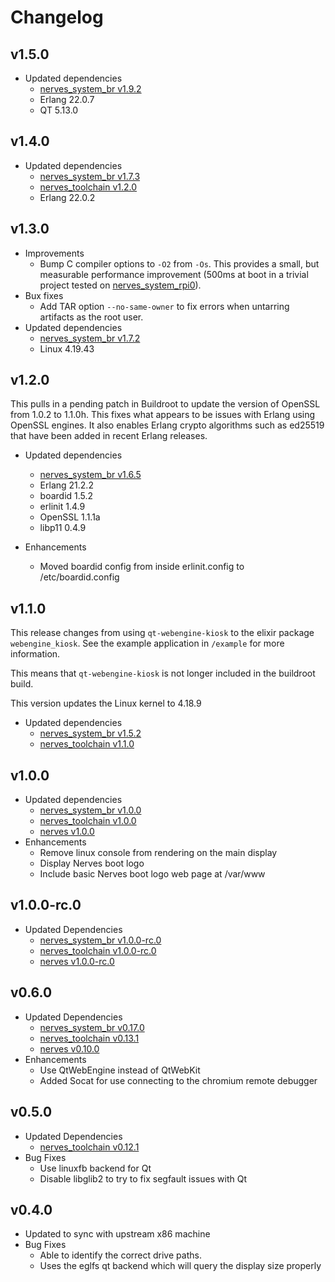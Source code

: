 # Changelog

## v1.5.0

* Updated dependencies
  * [nerves_system_br v1.9.2](https://github.com/nerves-project/nerves_system_br/releases/tag/v1.9.2)
  * Erlang 22.0.7
  * QT 5.13.0

## v1.4.0

* Updated dependencies
  * [nerves_system_br v1.7.3](https://github.com/nerves-project/nerves_system_br/releases/tag/v1.7.3)
  * [nerves_toolchain v1.2.0](https://github.com/nerves-project/toolchains/releases/tag/v1.2.0)
  * Erlang 22.0.2

## v1.3.0

* Improvements
  * Bump C compiler options to `-O2` from `-Os`. This provides a small, but
    measurable performance improvement (500ms at boot in a trivial project
    tested on [nerves_system_rpi0](https://github.com/nerves-project/nerves_system_rpi0)).
* Bux fixes
  * Add TAR option `--no-same-owner` to fix errors when untarring artifacts as
    the root user.
* Updated dependencies
  * [nerves_system_br v1.7.2](https://github.com/nerves-project/nerves_system_br/releases/tag/v1.7.2)
  * Linux 4.19.43

## v1.2.0

This pulls in a pending patch in Buildroot to update the version of
OpenSSL from 1.0.2 to 1.1.0h. This fixes what appears to be issues with
Erlang using OpenSSL engines. It also enables Erlang crypto algorithms
such as ed25519 that have been added in recent Erlang releases.

* Updated dependencies
  * [nerves_system_br v1.6.5](https://github.com/nerves-project/nerves_system_br/releases/tag/v1.6.5)
  * Erlang 21.2.2
  * boardid 1.5.2
  * erlinit 1.4.9
  * OpenSSL 1.1.1a
  * libp11 0.4.9

* Enhancements
  * Moved boardid config from inside erlinit.config to /etc/boardid.config

## v1.1.0

This release changes from using `qt-webengine-kiosk` to the elixir package
`webengine_kiosk`. See the example application in `/example` for more information.

This means that `qt-webengine-kiosk` is not longer included in the buildroot build.

This version updates the Linux kernel to 4.18.9

* Updated dependencies
  * [nerves_system_br v1.5.2](https://github.com/nerves-project/nerves_system_br/releases/tag/v1.5.2)
  * [nerves_toolchain v1.1.0](https://github.com/nerves-project/toolchains/releases/tag/v1.1.0)


## v1.0.0

* Updated dependencies
  * [nerves_system_br v1.0.0](https://github.com/nerves-project/nerves_system_br/releases/tag/v1.0.0)
  * [nerves_toolchain v1.0.0](https://github.com/nerves-project/toolchains/releases/tag/v1.0.0)
  * [nerves v1.0.0](https://github.com/nerves-project/nerves/releases/tag/v1.0.0)
* Enhancements
  * Remove linux console from rendering on the main display
  * Display Nerves boot logo
  * Include basic Nerves boot logo web page at /var/www

## v1.0.0-rc.0

* Updated Dependencies
  * [nerves_system_br v1.0.0-rc.0](https://github.com/nerves-project/nerves_system_br/releases/tag/v1.0.0-rc.0)
  * [nerves_toolchain v1.0.0-rc.0](https://github.com/nerves-project/toolchains/releases/tag/v1.0.0-rc.0)
  * [nerves v1.0.0-rc.0](https://github.com/nerves-project/nerves/releases/tag/v1.0.0-rc.0)

## v0.6.0

* Updated Dependencies
  * [nerves_system_br v0.17.0](https://github.com/nerves-project/nerves_system_br/releases/tag/v0.17.0)
  * [nerves_toolchain v0.13.1](https://github.com/nerves-project/toolchains/releases/tag/v0.13.1)
  * [nerves v0.10.0](https://github.com/nerves-project/nerves/releases/tag/v0.10.0)
* Enhancements
  * Use QtWebEngine instead of QtWebKit
  * Added Socat for use connecting to the chromium remote debugger

## v0.5.0

* Updated Dependencies
  * [nerves_toolchain v0.12.1](https://github.com/nerves-project/toolchains/releases/tag/v0.12.1)
* Bug Fixes
  * Use linuxfb backend for Qt
  * Disable libglib2 to try to fix segfault issues with Qt

## v0.4.0

* Updated to sync with upstream x86 machine
* Bug Fixes
  * Able to identify the correct drive paths.
  * Uses the eglfs qt backend which will query the display size properly

